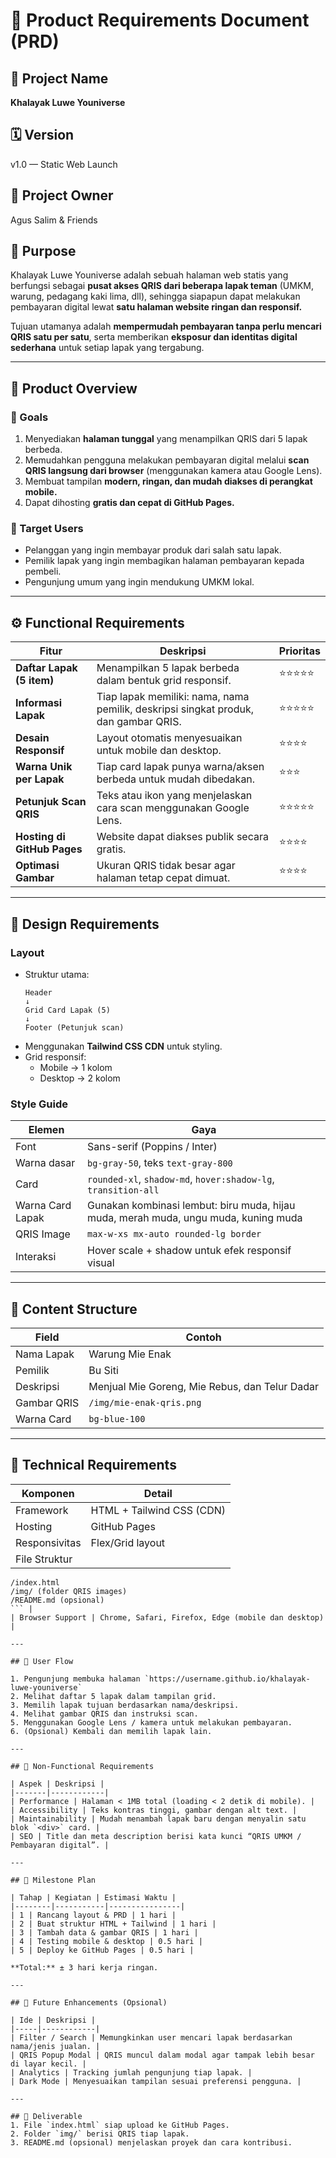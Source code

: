 # 🧾 Product Requirements Document (PRD)

## 📌 Project Name
**Khalayak Luwe Youniverse**

## 🗓️ Version
v1.0 — Static Web Launch

## 👥 Project Owner
Agus Salim & Friends

## 🎯 Purpose
Khalayak Luwe Youniverse adalah sebuah halaman web statis yang berfungsi sebagai **pusat akses QRIS dari beberapa lapak teman** (UMKM, warung, pedagang kaki lima, dll), sehingga siapapun dapat melakukan pembayaran digital lewat **satu halaman website ringan dan responsif.**

Tujuan utamanya adalah **mempermudah pembayaran tanpa perlu mencari QRIS satu per satu**, serta memberikan **eksposur dan identitas digital sederhana** untuk setiap lapak yang tergabung.

---

## 🧠 Product Overview

### 🏁 Goals
1. Menyediakan **halaman tunggal** yang menampilkan QRIS dari 5 lapak berbeda.
2. Memudahkan pengguna melakukan pembayaran digital melalui **scan QRIS langsung dari browser** (menggunakan kamera atau Google Lens).
3. Membuat tampilan **modern, ringan, dan mudah diakses di perangkat mobile.**
4. Dapat dihosting **gratis dan cepat di GitHub Pages.**

### 📱 Target Users
- Pelanggan yang ingin membayar produk dari salah satu lapak.
- Pemilik lapak yang ingin membagikan halaman pembayaran kepada pembeli.
- Pengunjung umum yang ingin mendukung UMKM lokal.

---

## ⚙️ Functional Requirements

| Fitur | Deskripsi | Prioritas |
|-------|------------|------------|
| **Daftar Lapak (5 item)** | Menampilkan 5 lapak berbeda dalam bentuk grid responsif. | ⭐⭐⭐⭐⭐ |
| **Informasi Lapak** | Tiap lapak memiliki: nama, nama pemilik, deskripsi singkat produk, dan gambar QRIS. | ⭐⭐⭐⭐⭐ |
| **Desain Responsif** | Layout otomatis menyesuaikan untuk mobile dan desktop. | ⭐⭐⭐⭐ |
| **Warna Unik per Lapak** | Tiap card lapak punya warna/aksen berbeda untuk mudah dibedakan. | ⭐⭐⭐ |
| **Petunjuk Scan QRIS** | Teks atau ikon yang menjelaskan cara scan menggunakan Google Lens. | ⭐⭐⭐⭐⭐ |
| **Hosting di GitHub Pages** | Website dapat diakses publik secara gratis. | ⭐⭐⭐⭐ |
| **Optimasi Gambar** | Ukuran QRIS tidak besar agar halaman tetap cepat dimuat. | ⭐⭐⭐⭐ |

---

## 🎨 Design Requirements

### Layout
- Struktur utama:
  ```
  Header
  ↓
  Grid Card Lapak (5)
  ↓
  Footer (Petunjuk scan)
  ```
- Menggunakan **Tailwind CSS CDN** untuk styling.
- Grid responsif:  
  - Mobile → 1 kolom  
  - Desktop → 2 kolom

### Style Guide
| Elemen | Gaya |
|--------|------|
| Font | Sans-serif (Poppins / Inter) |
| Warna dasar | `bg-gray-50`, teks `text-gray-800` |
| Card | `rounded-xl`, `shadow-md`, `hover:shadow-lg`, `transition-all` |
| Warna Card Lapak | Gunakan kombinasi lembut: biru muda, hijau muda, merah muda, ungu muda, kuning muda |
| QRIS Image | `max-w-xs mx-auto rounded-lg border` |
| Interaksi | Hover scale + shadow untuk efek responsif visual |

---

## 🧩 Content Structure

| Field | Contoh |
|--------|--------|
| Nama Lapak | Warung Mie Enak |
| Pemilik | Bu Siti |
| Deskripsi | Menjual Mie Goreng, Mie Rebus, dan Telur Dadar |
| Gambar QRIS | `/img/mie-enak-qris.png` |
| Warna Card | `bg-blue-100` |

---

## 🚀 Technical Requirements

| Komponen | Detail |
|-----------|---------|
| Framework | HTML + Tailwind CSS (CDN) |
| Hosting | GitHub Pages |
| Responsivitas | Flex/Grid layout |
| File Struktur |  
```
/index.html  
/img/ (folder QRIS images)  
/README.md (opsional)
``` |
| Browser Support | Chrome, Safari, Firefox, Edge (mobile dan desktop) |

---

## 🧭 User Flow

1. Pengunjung membuka halaman `https://username.github.io/khalayak-luwe-youniverse`
2. Melihat daftar 5 lapak dalam tampilan grid.
3. Memilih lapak tujuan berdasarkan nama/deskripsi.
4. Melihat gambar QRIS dan instruksi scan.
5. Menggunakan Google Lens / kamera untuk melakukan pembayaran.
6. (Opsional) Kembali dan memilih lapak lain.

---

## 🧰 Non-Functional Requirements

| Aspek | Deskripsi |
|-------|------------|
| Performance | Halaman < 1MB total (loading < 2 detik di mobile). |
| Accessibility | Teks kontras tinggi, gambar dengan alt text. |
| Maintainability | Mudah menambah lapak baru dengan menyalin satu blok `<div>` card. |
| SEO | Title dan meta description berisi kata kunci “QRIS UMKM / Pembayaran digital”. |

---

## 📅 Milestone Plan

| Tahap | Kegiatan | Estimasi Waktu |
|--------|-----------|----------------|
| 1 | Rancang layout & PRD | 1 hari |
| 2 | Buat struktur HTML + Tailwind | 1 hari |
| 3 | Tambah data & gambar QRIS | 1 hari |
| 4 | Testing mobile & desktop | 0.5 hari |
| 5 | Deploy ke GitHub Pages | 0.5 hari |

**Total:** ± 3 hari kerja ringan.

---

## 🔮 Future Enhancements (Opsional)

| Ide | Deskripsi |
|-----|------------|
| Filter / Search | Memungkinkan user mencari lapak berdasarkan nama/jenis jualan. |
| QRIS Popup Modal | QRIS muncul dalam modal agar tampak lebih besar di layar kecil. |
| Analytics | Tracking jumlah pengunjung tiap lapak. |
| Dark Mode | Menyesuaikan tampilan sesuai preferensi pengguna. |

---

## 🏁 Deliverable
1. File `index.html` siap upload ke GitHub Pages.  
2. Folder `img/` berisi QRIS tiap lapak.  
3. README.md (opsional) menjelaskan proyek dan cara kontribusi.
